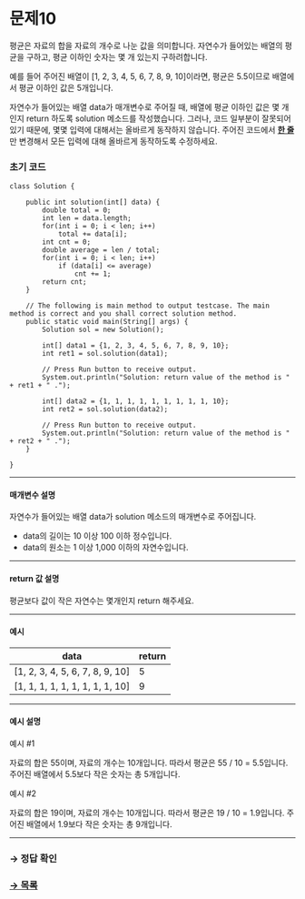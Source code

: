 # 문제10

평균은 자료의 합을 자료의 개수로 나눈 값을 의미합니다. 자연수가 들어있는 배열의 평균을 구하고, 평균 이하인 숫자는 몇 개 있는지 구하려합니다.

예를 들어 주어진 배열이 [1, 2, 3, 4, 5, 6, 7, 8, 9, 10]이라면, 평균은 5.5이므로 배열에서 평균 이하인 값은 5개입니다.

자연수가 들어있는 배열 data가 매개변수로 주어질 때, 배열에 평균 이하인 값은 몇 개인지 return 하도록 solution 메소드를 작성했습니다. 그러나, 코드 일부분이 잘못되어있기 때문에, 몇몇 입력에 대해서는 올바르게 동작하지 않습니다. 주어진 코드에서 <u>**한 줄**</u>만 변경해서 모든 입력에 대해 올바르게 동작하도록 수정하세요.

### 초기 코드

```
class Solution {

    public int solution(int[] data) {
        double total = 0;
        int len = data.length;
        for(int i = 0; i < len; i++)
            total += data[i];
        int cnt = 0;
        double average = len / total;
        for(int i = 0; i < len; i++)
            if (data[i] <= average)
                cnt += 1;
        return cnt;
    }
    
    // The following is main method to output testcase. The main method is correct and you shall correct solution method.
    public static void main(String[] args) {
        Solution sol = new Solution();
        
        int[] data1 = {1, 2, 3, 4, 5, 6, 7, 8, 9, 10};
        int ret1 = sol.solution(data1);
        
        // Press Run button to receive output.
        System.out.println("Solution: return value of the method is " + ret1 + " .");
        
        int[] data2 = {1, 1, 1, 1, 1, 1, 1, 1, 1, 10};
        int ret2 = sol.solution(data2);
        
        // Press Run button to receive output.
        System.out.println("Solution: return value of the method is " + ret2 + " .");
    }
    
}
```

---

#### 매개변수 설명
자연수가 들어있는 배열 data가 solution 메소드의 매개변수로 주어집니다.

* data의 길이는 10 이상 100 이하 정수입니다.
* data의 원소는 1 이상 1,000 이하의 자연수입니다.

---

#### return 값 설명
평균보다 값이 작은 자연수는 몇개인지 return 해주세요.

---

#### 예시

| data                            | return |
|---------------------------------|--------|
| [1, 2, 3, 4, 5, 6, 7, 8, 9, 10] | 5      |
| [1, 1, 1, 1, 1, 1, 1, 1, 1, 10] | 9      |

---

#### 예시 설명

예시 #1

자료의 합은 55이며, 자료의 개수는 10개입니다. 따라서 평균은 55 / 10 = 5.5입니다.
주어진 배열에서 5.5보다 작은 숫자는 총 5개입니다.

예시 #2

자료의 합은 19이며, 자료의 개수는 10개입니다. 따라서 평균은 19 / 10 = 1.9입니다.
주어진 배열에서 1.9보다 작은 숫자는 총 9개입니다.

---

### → 정답 확인

### [→ 목록](../ "COS Pro 2급 Java 1차")
